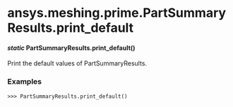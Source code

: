 # ansys.meshing.prime.PartSummaryResults.print_default

#### *static* PartSummaryResults.print_default()

Print the default values of PartSummaryResults.

### Examples

```pycon
>>> PartSummaryResults.print_default()
```

<!-- !! processed by numpydoc !! -->
